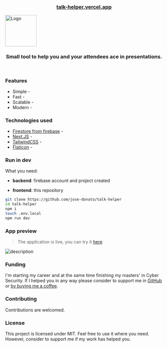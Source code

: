<h3 align="center">
  <h3 align="center"><a href="https://talk-helper.vercel.app">talk-helper.vercel.app</a></h3>
  <img src="https://www.flaticon.com/svg/static/icons/svg/3534/3534083.svg" alt="Logo" height="100">
</h3>

<h3 align="center">
  Small tool to help you and your attendees ace in presentations.
</h3>

<br />


### Features
* Simple - 
* Fast - 
* Scalable - 
* Modern - 


### Technologies used
* [Firestore from firebase](https://talk-helper.vercel.app) -
* [Next.JS](https://talk-helper.vercel.app) - 
* [TailwindCSS](https://talk-helper.vercel.app) - 
* [Flaticon](https://talk-helper.vercel.app) -

### Run in dev
What you need:
* **backend**: firebase account and project created

* **frontend**: this repository
```sh
git clone https://github.com/jose-donato/talk-helper
cd talk-helper
npm i
touch .env.local
npm run dev
```

### App preview
> The application is live, you can try it [here](https://talk-helper.vercel.app)

![description](url)


### Funding
I'm starting my career and at the same time finishing my masters' in Cyber Security. If I helped you in any way please consider to support me in [GitHub](https://github.com/sponsors/jose-donato) or [by buying me a coffee](https://www.buymeacoffee.com/josedonato).


### Contributing
Contributions are welcomed. 


### License
This project is licensed under MIT. Feel free to use it where you need. However, consider to support me if my work has helped you.
